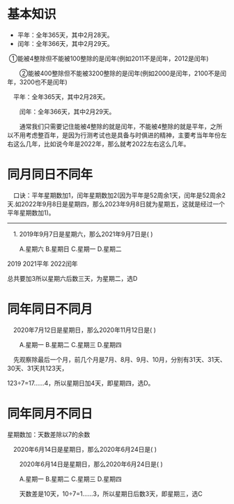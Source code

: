 



# 基本知识

+ 平年：全年365天，其中2月28天。
+ 闰年：全年366天，其中2月29天。

​       ①能被4整除但不能被100整除的是闰年(例如2011不是闰年，2012是闰年)

　　②能被400整除但不能被3200整除的是闰年(例如2000是闰年，2100不是闰年，3200也不是闰年)

　平年：全年365天，其中2月28天。

　　闰年：全年366天，其中2月29天。

　　通常我们只需要记住能被4整除的就是闰年，不能被4整除的就是平年，之所以不用考虑整百年，是因为行测考试也是具备与时俱进的精神，主要考当年年份左右这么几年，比如说今年是2022年，那么就考2022左右这么几年。

# 同月同日不同年

　口诀：平年星期数加1，闰年星期数加2(因为平年是52周余1天，闰年是52周余2天.如2022年9月8日是星期四，那么2023年9月8日就为星期五，这就是经过一个平年星期数加1)。

-----



　1. 2019年9月7日是星期六，那么2021年9月7日是( )

　　A.星期六 B.星期日 C.星期一 D.星期二

2019 2021平年 2022闰年

总共要加3所以星期六后数三天，为星期二，选D



# 同年同日不同月



　2020年7月12日是星期日，那么2020年11月12日是( )

　　A.星期一 B.星期二 C.星期三 D.星期四

　先观察除最后一个月，前几个月是7月、8月、9月、10月，分别有31天、31天、30天、31天共123天，

123÷7=17......4，所以星期日加4天，即星期四，选D。



#  同年同月不同日

星期数加：天数差除以7的余数

　2020年6月14日是星期日，那么2020年6月24日是( )

　　2020年6月14日是星期日，那么2020年6月24日是( )

　　A.星期一 B.星期二 C.星期三 D.星期四

　　天数差是10天，10÷7=1......3，所以星期日后数3天，即星期三，选C